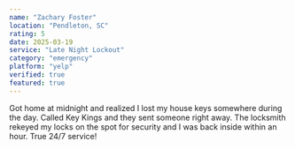 ```yaml
---
name: "Zachary Foster"
location: "Pendleton, SC"
rating: 5
date: 2025-03-19
service: "Late Night Lockout"
category: "emergency"
platform: "yelp"
verified: true
featured: true
---
```


Got home at midnight and realized I lost my house keys somewhere during the day. Called Key Kings and they sent someone right away. The locksmith rekeyed my locks on the spot for security and I was back inside within an hour. True 24/7 service!
